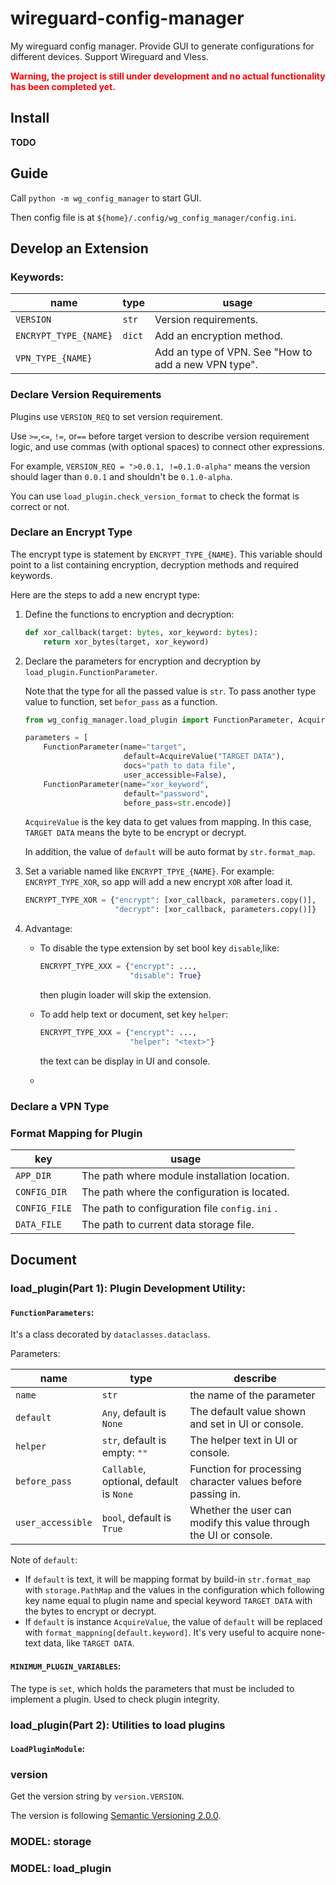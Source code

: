 # wireguard-config-manager
My wireguard config manager. Provide GUI to generate configurations for different devices. Support Wireguard and Vless.

**<font color="red">Warning, the project is still under development and no actual functionality has been completed yet.</font>**

## Install

**TODO**

## Guide

Call `python -m wg_config_manager` to start GUI.

Then config file is at `${home}/.config/wg_config_manager/config.ini`.

## Develop an Extension

### Keywords:

| name                  | type   | usage                                                |
| --------------------- | ------ | ---------------------------------------------------- |
| `VERSION`             | `str`  | Version requirements.                                |
| `ENCRYPT_TYPE_{NAME}` | `dict` | Add an encryption method.                            |
| `VPN_TYPE_{NAME}`     |        | Add an type of VPN. See "How to add a new VPN type". |

### Declare Version Requirements

Plugins use `VERSION_REQ` to set version requirement.

Use `>=`,`<=`, `!=`, or`==` before target version to describe version requirement logic, and use commas (with optional spaces) to connect other expressions.

For example, `VERSION_REQ = ">0.0.1, !=0.1.0-alpha"` means the version should lager than `0.0.1` and shouldn't be `0.1.0-alpha`.

You can use `load_plugin.check_version_format` to check the format is correct or not.

### Declare an Encrypt Type

The encrypt type is statement by `ENCRYPT_TYPE_{NAME}`. This variable should point to a list containing encryption, decryption methods and required keywords.

Here are the steps to add a new encrypt type:

1. Define the functions to encryption and decryption:

   ```python
   def xor_callback(target: bytes, xor_keyword: bytes):
       return xor_bytes(target, xor_keyword)
   ```
   
2. Declare the parameters for encryption and decryption by `load_plugin.FunctionParameter`.

   Note that the type for all the passed value is `str`. To pass another type value to function, set `befor_pass` as a function.

   ```python
   from wg_config_manager.load_plugin import FunctionParameter, AcquireValue
   
   parameters = [
       FunctionParameter(name="target",
                         default=AcquireValue("TARGET DATA"),
                         docs="path to data file",
                         user_accessible=False),
       FunctionParameter(name="xor_keyword",
                         default="password", 
                         before_pass=str.encode)]
   ```

   `AcquireValue` is the key data to get values from mapping. In this case, `TARGET DATA` means the byte to be encrypt or decrypt.

   In addition, the value of `default` will be auto format by `str.format_map`.

3. Set a variable named like `ENCRYPT_TPYE_{NAME}`. For example: `ENCRYPT_TYPE_XOR`, so app will add a new encrypt `XOR` after load it.

   ```python
   ENCRYPT_TYPE_XOR = {"encrypt": [xor_callback, parameters.copy()],
                       "decrypt": [xor_callback, parameters.copy()]}
   ```

4. Advantage:

   - To disable the type extension by set bool key `disable`,like:

     ```python
     ENCRYPT_TYPE_XXX = {"encrypt": ...,
                         "disable": True}
     ```

     then plugin loader will skip the extension.

   - To add help text or document, set key `helper`:

     ```python
     ENCRYPT_TYPE_XXX = {"encrypt": ...,
                         "helper": "<text>"}
     ```

     the text can be display in UI and console.

   - 

### Declare a VPN Type

### Format Mapping for Plugin

| key           | usage                                         |
| ------------- | --------------------------------------------- |
| `APP_DIR`     | The path where module installation location.  |
| `CONFIG_DIR`  | The path where the configuration is located.  |
| `CONFIG_FILE` | The path to configuration file `config.ini` . |
| `DATA_FILE`   | The path to current data storage file.        |

## Document

### load_plugin(Part 1): Plugin Development Utility:

#### `FunctionParameters`:

It's a class decorated by `dataclasses.dataclass`.

Parameters:

| name              | type                                    | describe                                                     |
| ----------------- | --------------------------------------- | ------------------------------------------------------------ |
| `name`            | `str`                                   | the name of the parameter                                    |
| `default`         | `Any`, default is `None`                | The default value shown and set in UI or console.            |
| `helper`          | `str`, default is empty: `""`           | The helper text in UI or console.                            |
| `before_pass`     | `Callable`, optional, default is `None` | Function for processing character values before passing in.  |
| `user_accessible` | `bool`, default is `True`               | Whether the user can modify this value through the UI or console. |

Note of `default`:

- If `default` is text, it will be mapping format by build-in `str.format_map` with `storage.PathMap` and the values in the configuration which following key name equal to plugin name and special keyword `TARGET DATA` with the bytes to encrypt or decrypt. 
- If  `default` is instance `AcquireValue`, the value of `default` will be replaced with `format_mappning[default.keyword]`. It's very useful to acquire none-text data, like `TARGET DATA`.

#### `MINIMUM_PLUGIN_VARIABLES`:

The type is `set`, which holds the parameters that must be included to implement a plugin. Used to check plugin integrity.

### load_plugin(Part 2): Utilities to load plugins

#### `LoadPluginModule`:

### version

Get the version string by `version.VERSION`.

The version is following [Semantic Versioning  2.0.0](https://semver.org/spec/v2.0.0.html).

### MODEL: storage

### MODEL: load_plugin
